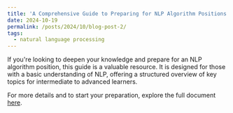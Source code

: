 ```yaml
---
title: 'A Comprehensive Guide to Preparing for NLP Algorithm Positions'
date: 2024-10-19
permalink: /posts/2024/10/blog-post-2/
tags:
  - natural language processing
---
```


If you're looking to deepen your knowledge and prepare for an NLP algorithm position, this guide is a valuable resource. It is designed for those with a basic understanding of NLP, offering a structured overview of key topics for intermediate to advanced learners.

For more details and to start your preparation, explore the full document [here](https://yre3nwf118.feishu.cn/wiki/X5TuwzvsViSkk1kRC9HciwNYnyH?from=from_copylink).
